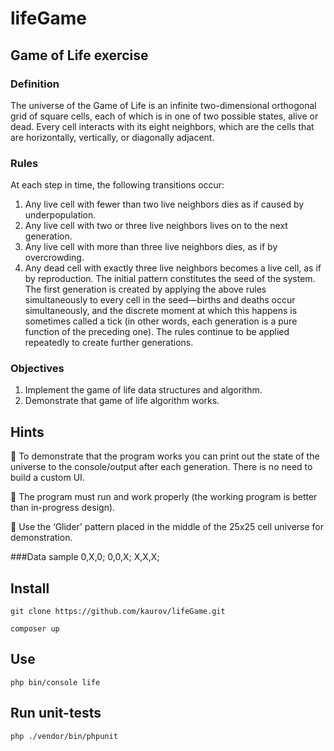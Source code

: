 # lifeGame
## Game of Life exercise
### Definition
The universe of the Game of Life is an infinite two-dimensional orthogonal grid of square cells, each of
which is in one of two possible states, alive or dead. Every cell interacts with its eight neighbors, which
are the cells that are horizontally, vertically, or diagonally adjacent.
### Rules
At each step in time, the following transitions occur:
1. Any live cell with fewer than two live neighbors dies as if caused by underpopulation.
2. Any live cell with two or three live neighbors lives on to the next generation.
3. Any live cell with more than three live neighbors dies, as if by overcrowding.
4. Any dead cell with exactly three live neighbors becomes a live cell, as if by reproduction.
The initial pattern constitutes the seed of the system. The first generation is created by applying the
above rules simultaneously to every cell in the seed—births and deaths occur simultaneously, and the
discrete moment at which this happens is sometimes called a tick (in other words, each generation is a
pure function of the preceding one). The rules continue to be applied repeatedly to create further
generations.
### Objectives
1. Implement the game of life data structures and algorithm.
2. Demonstrate that game of life algorithm works.
## Hints
 To demonstrate that the program works you can print out the state of the universe to the
console/output after each generation. There is no need to build a custom UI.

 The program must run and work properly (the working program is better than in-progress
design).

 Use the ‘Glider’ pattern placed in the middle of the 25x25 cell universe for demonstration.
 
###Data sample
    0,X,0;
    0,0,X;
    X,X,X;
## Install
    git clone https://github.com/kaurov/lifeGame.git 
    
    composer up


## Use
    php bin/console life

## Run unit-tests    
    php ./vendor/bin/phpunit

